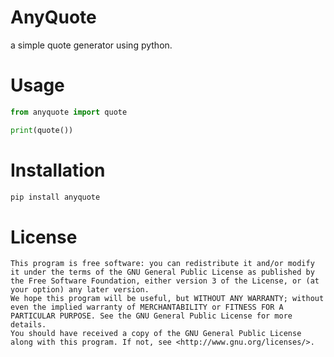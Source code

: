 # AnyQuote

a simple quote generator using python.

# Usage

```python
from anyquote import quote

print(quote())
```

# Installation

```bash
pip install anyquote
```

# License

```text
This program is free software: you can redistribute it and/or modify it under the terms of the GNU General Public License as published by the Free Software Foundation, either version 3 of the License, or (at your option) any later version.
We hope this program will be useful, but WITHOUT ANY WARRANTY; without even the implied warranty of MERCHANTABILITY or FITNESS FOR A PARTICULAR PURPOSE. See the GNU General Public License for more details.
You should have received a copy of the GNU General Public License along with this program. If not, see <http://www.gnu.org/licenses/>.
```
